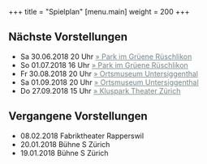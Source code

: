 +++
title = "Spielplan"
[menu.main]
weight = 200
+++

<h2>Nächste Vorstellungen </h2>

- Sa 30.06.2018 20 Uhr <a style="color:#758484" href=https://www.parkimgruene.ch/de/veranstaltungen/aktuell/fink-und-meise.html >
        &raquo; Park im Grüene Rüschlikon </a>
- So 01.07.2018 16 Uhr <a style="color:#758484" href=https://www.parkimgruene.ch/de/veranstaltungen/aktuell/fink-und-meise.html >
        &raquo; Park im Grüene Rüschlikon  </a>
- Fr 30.08.2018  20 Uhr <a style="color:#758484" href=http://www.untersiggenthal.ch/freizeit/ortsmuseum/>
        &raquo; Ortsmuseum Untersiggenthal </a>
- Sa 01.09.2018  20 Uhr <a style="color:#758484" href=http://www.untersiggenthal.ch/freizeit/ortsmuseum/>
        &raquo; Ortsmuseum Untersiggenthal </a>
- Do 27.09.2018 15 Uhr <a style="color:#758484" href=https://www.stadt-zuerich.ch/gud/de/index/alter/neues-zuhause/alterszentren/25-haeuser/az-klus-park0.html#> &raquo; Kluspark Theater Zürich </a>



<h2>Vergangene Vorstellungen </h2>

- 08.02.2018 Fabriktheater Rapperswil
- 20.01.2018 Bühne S Zürich
- 19.01.2018 Bühne S Zürich
